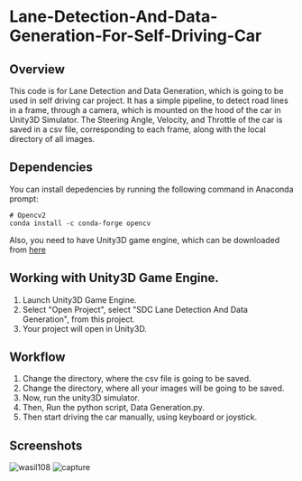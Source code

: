 # Lane-Detection-And-Data-Generation-For-Self-Driving-Car

## Overview
This code is for Lane Detection and Data Generation, which is going to be used in self driving car project.
It has a simple pipeline, to detect road lines in a frame, through a camera, which is mounted on the hood of the car in Unity3D Simulator. The Steering Angle, Velocity, and Throttle of the car is saved in a csv file, corresponding to each frame, along with the local directory of all images.

## Dependencies
You can install depedencies by running the following command in Anaconda prompt:
```
# Opencv2
conda install -c conda-forge opencv
```

Also, you need to have Unity3D game engine, which can be downloaded from [here](https://unity3d.com/)

## Working with Unity3D Game Engine.
1) Launch Unity3D Game Engine.
2) Select "Open Project", select "SDC Lane Detection And Data Generation", from this project.
3) Your project will open in Unity3D.

## Workflow
1) Change the directory, where the csv file is going to be saved.
2) Change the directory, where all your images will be going to be saved.
3) Now, run the unity3D simulator.
4) Then, Run the python script, Data Generation.py.
5) Then start driving the car manually, using keyboard or joystick.

## Screenshots
![wasil108](https://user-images.githubusercontent.com/31696557/39653814-0dfca2ae-5010-11e8-94b0-562c67afd726.png)
![capture](https://user-images.githubusercontent.com/31696557/39654354-11f0449a-5012-11e8-9112-7cf083a5b7d6.PNG)
